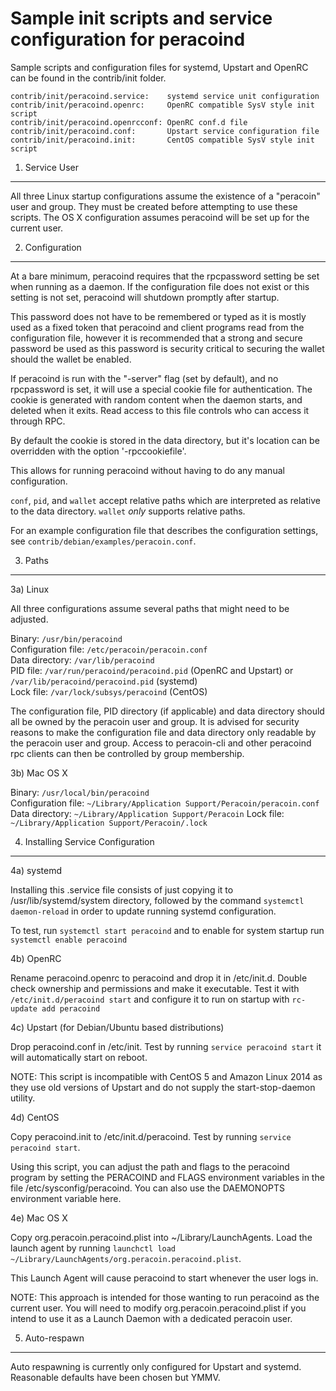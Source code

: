 Sample init scripts and service configuration for peracoind
==========================================================

Sample scripts and configuration files for systemd, Upstart and OpenRC
can be found in the contrib/init folder.

    contrib/init/peracoind.service:    systemd service unit configuration
    contrib/init/peracoind.openrc:     OpenRC compatible SysV style init script
    contrib/init/peracoind.openrcconf: OpenRC conf.d file
    contrib/init/peracoind.conf:       Upstart service configuration file
    contrib/init/peracoind.init:       CentOS compatible SysV style init script

1. Service User
---------------------------------

All three Linux startup configurations assume the existence of a "peracoin" user
and group.  They must be created before attempting to use these scripts.
The OS X configuration assumes peracoind will be set up for the current user.

2. Configuration
---------------------------------

At a bare minimum, peracoind requires that the rpcpassword setting be set
when running as a daemon.  If the configuration file does not exist or this
setting is not set, peracoind will shutdown promptly after startup.

This password does not have to be remembered or typed as it is mostly used
as a fixed token that peracoind and client programs read from the configuration
file, however it is recommended that a strong and secure password be used
as this password is security critical to securing the wallet should the
wallet be enabled.

If peracoind is run with the "-server" flag (set by default), and no rpcpassword is set,
it will use a special cookie file for authentication. The cookie is generated with random
content when the daemon starts, and deleted when it exits. Read access to this file
controls who can access it through RPC.

By default the cookie is stored in the data directory, but it's location can be overridden
with the option '-rpccookiefile'.

This allows for running peracoind without having to do any manual configuration.

`conf`, `pid`, and `wallet` accept relative paths which are interpreted as
relative to the data directory. `wallet` *only* supports relative paths.

For an example configuration file that describes the configuration settings,
see `contrib/debian/examples/peracoin.conf`.

3. Paths
---------------------------------

3a) Linux

All three configurations assume several paths that might need to be adjusted.

Binary:              `/usr/bin/peracoind`  
Configuration file:  `/etc/peracoin/peracoin.conf`  
Data directory:      `/var/lib/peracoind`  
PID file:            `/var/run/peracoind/peracoind.pid` (OpenRC and Upstart) or `/var/lib/peracoind/peracoind.pid` (systemd)  
Lock file:           `/var/lock/subsys/peracoind` (CentOS)  

The configuration file, PID directory (if applicable) and data directory
should all be owned by the peracoin user and group.  It is advised for security
reasons to make the configuration file and data directory only readable by the
peracoin user and group.  Access to peracoin-cli and other peracoind rpc clients
can then be controlled by group membership.

3b) Mac OS X

Binary:              `/usr/local/bin/peracoind`  
Configuration file:  `~/Library/Application Support/Peracoin/peracoin.conf`  
Data directory:      `~/Library/Application Support/Peracoin`
Lock file:           `~/Library/Application Support/Peracoin/.lock`

4. Installing Service Configuration
-----------------------------------

4a) systemd

Installing this .service file consists of just copying it to
/usr/lib/systemd/system directory, followed by the command
`systemctl daemon-reload` in order to update running systemd configuration.

To test, run `systemctl start peracoind` and to enable for system startup run
`systemctl enable peracoind`

4b) OpenRC

Rename peracoind.openrc to peracoind and drop it in /etc/init.d.  Double
check ownership and permissions and make it executable.  Test it with
`/etc/init.d/peracoind start` and configure it to run on startup with
`rc-update add peracoind`

4c) Upstart (for Debian/Ubuntu based distributions)

Drop peracoind.conf in /etc/init.  Test by running `service peracoind start`
it will automatically start on reboot.

NOTE: This script is incompatible with CentOS 5 and Amazon Linux 2014 as they
use old versions of Upstart and do not supply the start-stop-daemon utility.

4d) CentOS

Copy peracoind.init to /etc/init.d/peracoind. Test by running `service peracoind start`.

Using this script, you can adjust the path and flags to the peracoind program by
setting the PERACOIND and FLAGS environment variables in the file
/etc/sysconfig/peracoind. You can also use the DAEMONOPTS environment variable here.

4e) Mac OS X

Copy org.peracoin.peracoind.plist into ~/Library/LaunchAgents. Load the launch agent by
running `launchctl load ~/Library/LaunchAgents/org.peracoin.peracoind.plist`.

This Launch Agent will cause peracoind to start whenever the user logs in.

NOTE: This approach is intended for those wanting to run peracoind as the current user.
You will need to modify org.peracoin.peracoind.plist if you intend to use it as a
Launch Daemon with a dedicated peracoin user.

5. Auto-respawn
-----------------------------------

Auto respawning is currently only configured for Upstart and systemd.
Reasonable defaults have been chosen but YMMV.
